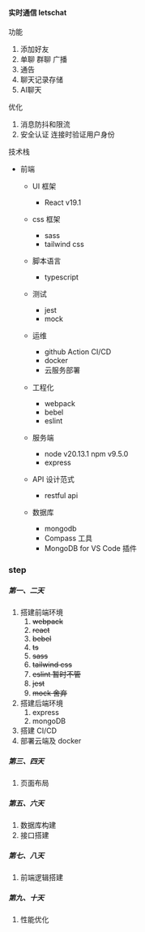 #### 实时通信 letschat

功能

1. 添加好友
2. 单聊 群聊 广播
3. 通告
4. 聊天记录存储
5. AI聊天

优化

1. 消息防抖和限流
2. 安全认证 连接时验证用户身份

技术栈

- 前端

  - UI 框架

    - React v19.1

  - css 框架

    - sass
    - tailwind css

  - 脚本语言

    - typescript

  - 测试

    - jest
    - mock

  - 运维

    - github Action CI/CD
    - docker
    - 云服务部署

  - 工程化

    -  webpack
    - bebel 
    - eslint

  - 服务端

    - node v20.13.1 npm v9.5.0
    - express

  - API 设计范式

    - restful api
  
  - 数据库 

    - mongodb 
    - Compass 工具
    - MongoDB for VS Code 插件
  
    

### step

##### 第一、二天

1. 搭建前端环境
   1. ~~webpack~~
   2. ~~react~~
   3. ~~bebel~~
   4. ~~ts~~
   5. ~~sass~~
   6. ~~tailwind css~~
   7. ~~eslint 暂时不管~~
   8. ~~jest~~
   9. ~~mock 舍弃~~
2. 搭建后端环境
   1. express
   2. mongoDB
3. 搭建 CI/CD
4. 部署云端及 docker

##### 第三、四天

1. 页面布局

##### 第五、六天

1. 数据库构建
2. 接口搭建

##### 第七、八天

1. 前端逻辑搭建

##### 第九、十天

1. 性能优化



